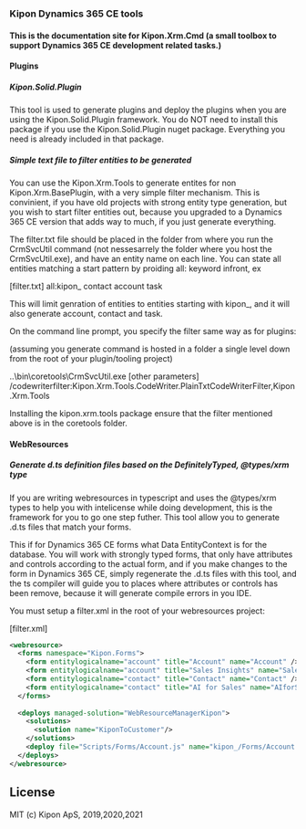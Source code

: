 ### Kipon Dynamics 365 CE tools

#### This is the documentation site for Kipon.Xrm.Cmd (a small toolbox to support Dynamics 365 CE development related tasks.)

#### Plugins
##### Kipon.Solid.Plugin
This tool is used to generate plugins and deploy the plugins when you are using the Kipon.Solid.Plugin framework. You do NOT need to install this package if you use the
Kipon.Solid.Plugin nuget package. Everything you need is already included in that package. 

##### Simple text file to filter entities to be generated
You can use the Kipon.Xrm.Tools to generate entites for non Kipon.Xrm.BasePlugin, with a very simple filter mechanism. This is convinient, if you have old projects
with strong entity type generation, but you wish to start filter entities out, because you upgraded to a Dynamics 365 CE version that adds way to much, if you just generate everything.

The filter.txt file should be placed in the folder from where you run the CrmSvcUtil command (not nessesarrely the folder where you host the CrmSvcUtil.exe), 
and have an entity name on each line. You can state all entities matching a start pattern
by proiding all: keyword infront, ex

[filter.txt]
all:kipon_
contact
account
task

This will limit genration of entities to entities starting with kipon_, and it will also generate account, contact and task.

On the command line prompt, you specify the filter same way as for plugins:

(assuming you generate command is hosted in a folder a single level down from the root of your plugin/tooling project)

..\bin\coretools\CrmSvcUtil.exe  [other parameters] /codewriterfilter:Kipon.Xrm.Tools.CodeWriter.PlainTxtCodeWriterFilter,Kipon.Xrm.Tools

Installing the kipon.xrm.tools package ensure that the filter mentioned above is in the coretools folder.

#### WebResources

##### Generate d.ts definition files based on the DefinitelyTyped, @types/xrm type
If you are writing webresources in typescript and uses the @types/xrm types to help you with intelicense while doing development, this is the framework for you to go one step futher.
This tool allow you to generate .d.ts files that match your forms.

This if for Dynamics 365 CE forms what Data EntityContext is for the database. You will work with strongly typed forms, that only have attributes and controls according to the actual form,
and if you make changes to the form in Dynamics 365 CE, simply regenerate the .d.ts files with this tool, and the ts compiler will guide you to places where attributes or controls has been remove,
because it will generate compile errors in you IDE.

You must setup a filter.xml in the root of your webresources project:

[filter.xml]
```xml
<webresource>
  <forms namespace="Kipon.Forms">
    <form entitylogicalname="account" title="Account" name="Account" />
    <form entitylogicalname="account" title="Sales Insights" name="SalesInsights" />
    <form entitylogicalname="contact" title="Contact" name="Contact" />
    <form entitylogicalname="contact" title="AI for Sales" name="AIforSales" />
  </forms>
  
  <deploys managed-solution="WebResourceManagerKipon">
    <solutions>
      <solution name="KiponToCustomer"/>
    </solutions>
    <deploy file="Scripts/Forms/Account.js" name="kipon_/Forms/Account.js" description="Form script for the standard account form" />
  </deploys>
</webresource>
```


## License 
MIT (c) Kipon ApS, 2019,2020,2021